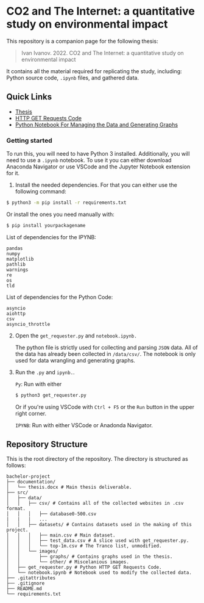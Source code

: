 # CO2 and The Internet: a quantitative study on environmental impact
This repository is a companion page for the following thesis:
> Ivan Ivanov. 2022. CO2 and The Internet: a quantitative study on environmental impact

It contains all the material required for replicating the study, including: Python source code, `.ipynb` files, and gathered data.

Quick Links
---------------

* [Thesis](documentation/thesis.docx)
* [HTTP GET Requests Code](src/get_requester.py)
* [Python Notebook For Managing the Data and Generating Graphs](src/get_requester.py)

### Getting started
To run this, you will need to have Python 3 installed. 
Additionally, you will need to use a `.ipynb` notebook. 
To use it you can either download Anaconda Navigator or use VSCode and the Jupyter Notebook extension for it.

1. Install the needed dependencies. For that you can either use the following command:

```bash
$ python3 -m pip install -r requirements.txt
```
Or install the ones you need manually with:

```bash
$ pip install yourpackagename
```

List of dependencies for the IPYNB:
```
pandas
numpy
matplotlib
pathlib
warnings
re
os
tld
```

List of dependencies for the Python Code:
```
asyncio
aiohttp
csv
asyncio_throttle
```

2. Open the `get_requester.py` and `notebook.ipynb.`

   The python file is strictly used for collecting and parsing `JSON` data. All of the data has already been collected in `/data/csv/`. The notebook is only used for data wrangling and generating graphs.

3. Run the `.py` and `ipynb.`.

   `Py`: Run with either
   ```bash
   $ python3 get_requester.py
   ```
   Or if you're using VSCode with `Ctrl + F5` or the `Run` button in the upper right corner.

   `IPYNB`: Run with either VSCode or Anadonda Navigator.

## Repository Structure
This is the root directory of the repository. The directory is structured as follows:

    bachelor-project
    ├── documentation/
    │   └── thesis.docx # Main thesis deliverable.
    ├── src/
    │   ├── data/
    │   │   ├── csv/ # Contains all of the collected websites in .csv format.
    │   │   │   ├── database0-500.csv
    |   |   |   ...
    │   │   ├── datasets/ # Contains datasets used in the making of this project.
    │   │   │   ├── main.csv # Main dataset.
    │   │   │   ├── test_data.csv # A slice used with get_requester.py.
    │   │   │   └── top-1m.csv # The Tranco list, unmodified.
    │   │   └── images/
    │   │       ├── graphs/ # Contains graphs used in the thesis.
    │   │       └── other/ # Miscelanious images.
    │   ├── get_requester.py # Python HTTP GET Requests Code.
    │   └── notebook.ipynb # Notebook used to modify the collected data.
    ├── .gitattributes
    ├── .gitignore
    ├── README.md
    └── requirements.txt